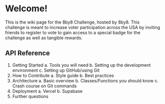 # Welcome!
This is the wiki page for the 8by8 Challenge, hosted by 8by8. This challenge is meant to increase voter participation across the USA by inviting friends to register to vote to gain access to a special badge for the challenge as well as tangible rewards.

## API Reference
1. Getting Started
	a. Tools you will need
	b. Setting up the development environment
	c. Setting up GitHub/using Git
2. How to Contribute
	a. Style guide
	b. Best practices
3. Architecture
	a. Basic overview
	b. Classes/Functions you should know
	c. Crash course on Git commands
4. Deployment
	a. Vercel
	b. Supabase
5. Further questions





<!--stackedit_data:
eyJoaXN0b3J5IjpbMTcyMjQ4Mzk2NiwxODM4MTQ5NDA1LC0zMz
U1NjY5MzAsMjAyNTA3NDQ4OCwtMzUwNzk4NjEzLDE1NDU2ODQx
MTksLTEzOTc2ODE4NjFdfQ==
-->